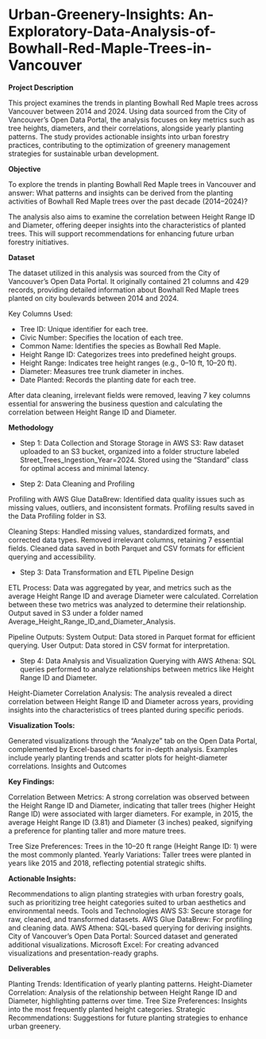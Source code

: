 # Urban-Greenery-Insights: An-Exploratory-Data-Analysis-of-Bowhall-Red-Maple-Trees-in-Vancouver

**Project Description**

This project examines the trends in planting Bowhall Red Maple trees across Vancouver between 2014 and 2024. Using data sourced from the City of Vancouver’s Open Data Portal, the analysis focuses on key metrics such as tree heights, diameters, and their correlations, alongside yearly planting patterns. The study provides actionable insights into urban forestry practices, contributing to the optimization of greenery management strategies for sustainable urban development.

**Objective**

To explore the trends in planting Bowhall Red Maple trees in Vancouver and answer:
What patterns and insights can be derived from the planting activities of Bowhall Red Maple trees over the past decade (2014–2024)?

The analysis also aims to examine the correlation between Height Range ID and Diameter, offering deeper insights into the characteristics of planted trees. This will support recommendations for enhancing future urban forestry initiatives.

**Dataset**

The dataset utilized in this analysis was sourced from the City of Vancouver’s Open Data Portal. It originally contained 21 columns and 429 records, providing detailed information about Bowhall Red Maple trees planted on city boulevards between 2014 and 2024.

Key Columns Used:
- Tree ID: Unique identifier for each tree.
- Civic Number: Specifies the location of each tree.
- Common Name: Identifies the species as Bowhall Red Maple.
- Height Range ID: Categorizes trees into predefined height groups.
- Height Range: Indicates tree height ranges (e.g., 0–10 ft, 10–20 ft).
- Diameter: Measures tree trunk diameter in inches.
- Date Planted: Records the planting date for each tree.

After data cleaning, irrelevant fields were removed, leaving 7 key columns essential for answering the business question and calculating the correlation between Height Range ID and Diameter.

**Methodology**

- Step 1: Data Collection and Storage
Storage in AWS S3:
Raw dataset uploaded to an S3 bucket, organized into a folder structure labeled Street_Trees_Ingestion_Year=2024.
Stored using the “Standard” class for optimal access and minimal latency.

- Step 2: Data Cleaning and Profiling

Profiling with AWS Glue DataBrew:
Identified data quality issues such as missing values, outliers, and inconsistent formats.
Profiling results saved in the Data Profiling folder in S3.

Cleaning Steps:
Handled missing values, standardized formats, and corrected data types.
Removed irrelevant columns, retaining 7 essential fields.
Cleaned data saved in both Parquet and CSV formats for efficient querying and accessibility.

- Step 3: Data Transformation and ETL Pipeline Design

ETL Process:
Data was aggregated by year, and metrics such as the average Height Range ID and average Diameter were calculated.
Correlation between these two metrics was analyzed to determine their relationship.
Output saved in S3 under a folder named Average_Height_Range_ID_and_Diameter_Analysis.

Pipeline Outputs:
System Output: Data stored in Parquet format for efficient querying.
User Output: Data stored in CSV format for interpretation.

- Step 4: Data Analysis and Visualization
Querying with AWS Athena:
SQL queries performed to analyze relationships between metrics like Height Range ID and Diameter.

Height-Diameter Correlation Analysis:
The analysis revealed a direct correlation between Height Range ID and Diameter across years, providing insights into the characteristics of trees planted during specific periods.

**Visualization Tools:**

Generated visualizations through the “Analyze” tab on the Open Data Portal, complemented by Excel-based charts for in-depth analysis.
Examples include yearly planting trends and scatter plots for height-diameter correlations.
Insights and Outcomes

**Key Findings:**

Correlation Between Metrics:
A strong correlation was observed between the Height Range ID and Diameter, indicating that taller trees (higher Height Range ID) were associated with larger diameters.
For example, in 2015, the average Height Range ID (3.81) and Diameter (3 inches) peaked, signifying a preference for planting taller and more mature trees.

Tree Size Preferences:
Trees in the 10–20 ft range (Height Range ID: 1) were the most commonly planted.
Yearly Variations:
Taller trees were planted in years like 2015 and 2018, reflecting potential strategic shifts.

**Actionable Insights:**

Recommendations to align planting strategies with urban forestry goals, such as prioritizing tree height categories suited to urban aesthetics and environmental needs.
Tools and Technologies
AWS S3: Secure storage for raw, cleaned, and transformed datasets.
AWS Glue DataBrew: For profiling and cleaning data.
AWS Athena: SQL-based querying for deriving insights.
City of Vancouver’s Open Data Portal: Sourced dataset and generated additional visualizations.
Microsoft Excel: For creating advanced visualizations and presentation-ready graphs.

**Deliverables**

Planting Trends: Identification of yearly planting patterns.
Height-Diameter Correlation: Analysis of the relationship between Height Range ID and Diameter, highlighting patterns over time.
Tree Size Preferences: Insights into the most frequently planted height categories.
Strategic Recommendations: Suggestions for future planting strategies to enhance urban greenery.
